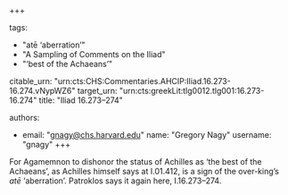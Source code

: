 +++

tags:
- "atē ‘aberration’"
- "A Sampling of Comments on the Iliad"
- "‘best of the Achaeans’"

citable_urn: "urn:cts:CHS:Commentaries.AHCIP:Iliad.16.273-16.274.vNypWZ6"
target_urn: "urn:cts:greekLit:tlg0012.tlg001:16.273-16.274"
title: "Iliad 16.273–274"

authors:
- email: "gnagy@chs.harvard.edu"
  name: "Gregory Nagy"
  username: "gnagy"
+++

<p>For Agamemnon to dishonor the status of Achilles as ‘the best of the Achaeans’, as Achilles himself says at I.01.412, is a sign of the over-king’s <em>atē</em> ‘aberration’. Patroklos says it again here, I.16.273–274.  </p>